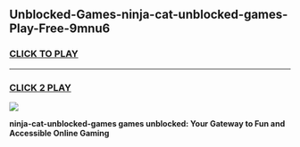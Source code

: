 
## Unblocked-Games-ninja-cat-unblocked-games-Play-Free-9mnu6
<h3>
<a href="https://premium76.site?title=ninja-cat-unblocked-games&ref=09A">CLICK TO PLAY</a></h3>
<hr>

<h3>
<a href="https://premium76.site?title=ninja-cat-unblocked-games&ref=09A">CLICK 2 PLAY</a>
  
</h3>

<a href="https://premium76.site?title=ninja-cat-unblocked-games&ref=09A"><img src="https://clearcache.store/games.png"></a>


**ninja-cat-unblocked-games games unblocked: Your Gateway to Fun and Accessible Online Gaming**
